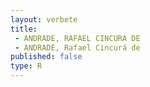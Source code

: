 ```yaml
---
layout: verbete
title:
 - ANDRADE, RAFAEL CINCURA DE
 - ANDRADE, Rafael Cincurá de
published: false
type: R
---
```


